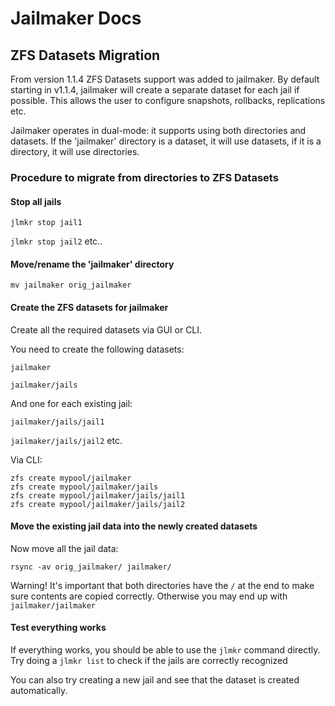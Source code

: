 # Jailmaker Docs

## ZFS Datasets Migration

From version 1.1.4 ZFS Datasets support was added to jailmaker.
By default starting in v1.1.4, jailmaker will create a separate dataset for each jail if possible. This allows the user to configure snapshots, rollbacks, replications etc.

Jailmaker operates in dual-mode: it supports using both directories and datasets. If the 'jailmaker' directory is a dataset, it will use datasets, if it is a directory, it will use directories.

### Procedure to migrate from directories to ZFS Datasets

#### Stop all jails

`jlmkr stop jail1`

`jlmkr stop jail2`
etc..

#### Move/rename the 'jailmaker' directory

`mv jailmaker orig_jailmaker`

#### Create the ZFS datasets for jailmaker

Create all the required datasets via GUI or CLI.

You need to create the following datasets:

`jailmaker`

`jailmaker/jails`

And one for each existing jail:

`jailmaker/jails/jail1`

`jailmaker/jails/jail2`
etc.


Via CLI:
```
zfs create mypool/jailmaker
zfs create mypool/jailmaker/jails
zfs create mypool/jailmaker/jails/jail1
zfs create mypool/jailmaker/jails/jail2
```

#### Move the existing jail data into the newly created datasets

Now move all the jail data:

`rsync -av orig_jailmaker/ jailmaker/`

Warning! It's important that both directories have the `/` at the end to make sure contents are copied correctly. Otherwise you may end up with `jailmaker/jailmaker`

#### Test everything works

If everything works, you should be able to use the `jlmkr` command directly. Try doing a `jlmkr list` to check if the jails are correctly recognized

You can also try creating a new jail and see that the dataset is created automatically.